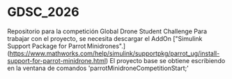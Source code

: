 # GDSC_2026
Repositorio para la competición Global Drone Student Challenge
Para trabajar con el proyecto, se necesita descargar el AddOn ["Simulink Support Package for Parrot Minidrones".]
(https://www.mathworks.com/help/simulink/supportpkg/parrot_ug/install-support-for-parrot-minidrone.html)
El proyecto base se obtiene escribiendo en la ventana de comandos
'parrotMinidroneCompetitionStart;'
